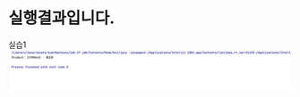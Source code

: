 <h1>실행결과입니다.</h1>

실습1
<img src="https://github.com/YCJeon/PP1_Project1/blob/main/ScreenShot/screenshot.png" alt ="실습1">
